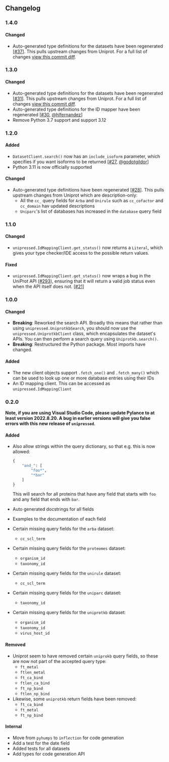 
## Changelog

### 1.4.0

#### Changed

* Auto-generated type definitions for the datasets have been regenerated [[#37](https://github.com/multimeric/Unipressed/pull/37)]. This pulls upstream changes from Uniprot. For a full list of changes [view this commit diff](https://github.com/multimeric/Unipressed/pull/31/commits/7e620c46175b6ec03e073fc78444a43e96821c31).

### 1.3.0

#### Changed

* Auto-generated type definitions for the datasets have been regenerated [[#31](https://github.com/multimeric/Unipressed/pull/31)]. This pulls upstream changes from Uniprot. For a full list of changes [view this commit diff](https://github.com/multimeric/Unipressed/pull/31/commits/3dcf6f9b405807c44c9252eb6a603e915827021f).
* Auto-generated type definitions for the ID mapper have been regenerated [[#30](https://github.com/multimeric/Unipressed/pull/30), [@hlfernandez](https://github.com/hlfernandez)]
* Remove Python 3.7 support and support 3.12

### 1.2.0

#### Added
* `DatasetClient.search()` now has an `include_isoform` parameter, which specifies if you want isoforms to be returned [[#27](https://github.com/multimeric/Unipressed/pull/27), [@godotgildor](https://github.com/godotgildor)]
* Python 3.11 is now officially supported

#### Changed
* Auto-generated type definitions have been regenerated [[#28](https://github.com/multimeric/Unipressed/pull/28)]. This pulls upstream changes from Uniprot which are description-only:
    * All the `cc_` query fields for `Arba` and `Unirule` such as `cc_cofactor` and `cc_domain` hav updated descriptions
    * `Uniparc`'s list of databases has increased in the `database` query field

### 1.1.0

#### Changed
* `unipressed.IdMappingClient.get_status()` now returns a `Literal`, which gives your type checker/IDE access to the possible return values.

#### Fixed
* `unipressed.IdMappingClient.get_status()` now wraps a bug in the UniProt API ([#293](https://github.com/ebi-uniprot/uniprot-rest-api/issues/293)), ensuring that it will return a valid job status even when the API itself does not. [[#21](https://github.com/multimeric/Unipressed/issues/21)]

### 1.0.0

#### Changed

* **Breaking**: Reworked the search API. Broadly this means that rather than using `unipressed.UniprotkbSearch`, you should now use the `unipressed.UniprotkbClient` class, which encapsulates the dataset's APIs. You can then perform a search query using `Uniprotkb.search()`.
* **Breaking**: Restructured the Python package. Most imports have changed.

#### Added

* The new client objects support `.fetch_one()` and `.fetch_many()` which can be used to look up one or more database entries using their IDs
* An ID mapping client. This can be accessed as `unipressed.IdMappingClient`

### 0.2.0

**Note, if you are using Visual Studio Code, please update Pylance to at least version 2022.8.20.
A bug in earlier versions will give you false errors with this new release of `unipressed`**.

#### Added
* Also allow strings within the query dictionary, so that e.g. this is now allowed:
    ```python
    {
        "and_": [
            "foo*",
            "*bar"
        ]
    }
    ```
    This will search for all proteins that have any field that starts with `foo` and any field that ends with `bar`.

* Auto generated docstrings for all fields
* Examples to the documentation of each field
* Certain missing query fields for the `arba` dataset:
    * `cc_scl_term`
* Certain missing query fields for the `proteomes` dataset:
    * `organism_id`
    * `taxonomy_id`
* Certain missing query fields for the `unirule` dataset:
    * `cc_scl_term`
* Certain missing query fields for the `uniparc` dataset:
    * `taxonomy_id`
* Certain missing query fields for the `uniprotkb` dataset:
    * `organism_id`
    * `taxonomy_id`
    * `virus_host_id`

#### Removed
* Uniprot seem to have removed certain `uniprokb` query fields, so these are now not part of the accepted query type:
    * `ft_metal`
    * `ftlen_metal`
    * `ft_ca_bind`
    * `ftlen_ca_bind`
    * `ft_np_bind`
    * `ftlen_np_bind`
* Likewise, some `uniprotkb` return fields have been removed:
    * `ft_ca_bind`
    * `ft_metal`
    * `ft_np_bind`

#### Internal
* Move from `pyhumps` to `inflection` for code generation
* Add a test for the date field
* Added tests for all datasets
* Add types for code generation API